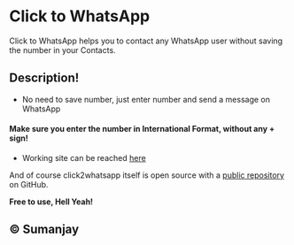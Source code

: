 # Click to WhatsApp
Click to WhatsApp helps you to contact any WhatsApp user without saving the number in your Contacts.


## Description!
 - No need to save number, just enter number and send a message on WhatsApp

#### Make sure you enter the number in International Format, without any + sign! 
* Working site can be reached [here](https://cyberboysumanjay.github.io/click2whatsapp) 


And of course click2whatsapp itself is open source with a [public repository](https://github.com/cyberboysumanjay/click2whatsapp) on GitHub.


**Free to use, Hell Yeah!**

© Sumanjay
----
